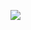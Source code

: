 ![](https://raw.githubusercontent.com/Zentryn/ot-harjoitustyo/master/dokumentaatio/kuvat/luokkakaavio.png)
